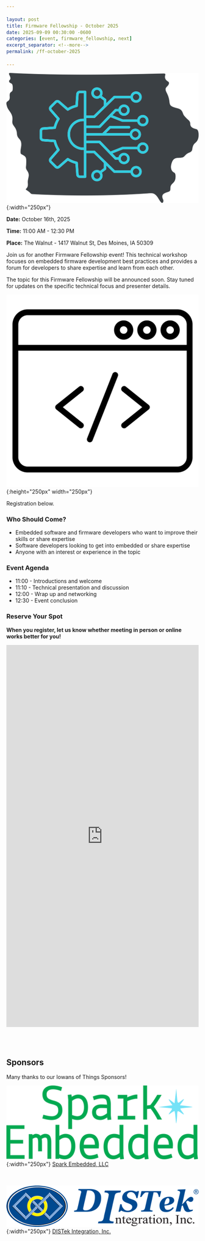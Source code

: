 ```yaml
---

layout: post
title: Firmware Fellowship - October 2025
date: 2025-09-09 00:30:00 -0600
categories: [event, firmware_fellowship, next]
excerpt_separator: <!--more-->
permalink: /ff-october-2025

---
```


![Logo](/assets/images/iowans_of_things.png){:width="250px"}

**Date:**  October 16th, 2025

**Time:**  11:00 AM - 12:30 PM

**Place:** The Walnut - 1417 Walnut St, Des Moines, IA 50309

Join us for another Firmware Fellowship event! This technical workshop focuses on embedded firmware development best practices and provides a forum for developers to share expertise and learn from each other.

The topic for this Firmware Fellowship will be announced soon. Stay tuned for updates on the specific technical focus and presenter details.

![Icon](/assets/images/icon_firmware.png){:height="250px" width="250px"}

Registration below.

<!--more-->  
<!--the above "comment" tells the main page where to put the break-->

### Who Should Come?

- Embedded software and firmware developers who want to improve their skills or share expertise
- Software developers looking to get into embedded or share expertise
- Anyone with an interest or experience in the topic 

### Event Agenda

- 11:00 - Introductions and welcome
- 11:10 - Technical presentation and discussion
- 12:00 - Wrap up and networking
- 12:30 - Event conclusion

### Reserve Your Spot

**When you register, let us know whether meeting in person or online works better for you!**

<iframe width="640px" height="1000px" src="https://forms.office.com/Pages/ResponsePage.aspx?id=TC-pVBN1lUyrG48XT6bHMM1ikcqVEqBFvBT6xFFlvOVUOEJCNzNTVFFST1ZEMzE0RTdRS1BDRFJCOS4u&embed=true" frameborder="0" marginwidth="0" marginheight="0" style="border: none; max-width:100%; max-height:100vh" allowfullscreen webkitallowfullscreen mozallowfullscreen msallowfullscreen> </iframe>

<br /><br />

## Sponsors

Many thanks to our Iowans of Things Sponsors!

![Spark Logo](/assets/images/spark_embedded_logo_transparent.png){:width="250px"}
[Spark Embedded, LLC](https://sparkembedded.com/)

<br /><br />
![DISTek Logo](/assets/images/DISTek_Logo.png){:width="250px"}
[DISTek Integration, Inc.](https://distek.com/)